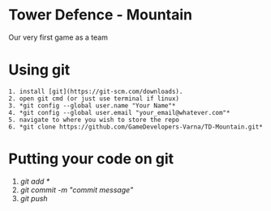 # Tower Defence - Mountain
Our very first game as a team

# Using git
	1. install [git](https://git-scm.com/downloads).
	2. open git cmd (or just use terminal if linux)
	3. *git config --global user.name "Your Name"*
	4. *git config --global user.email "your_email@whatever.com"*
	5. navigate to where you wish to store the repo
	6. *git clone https://github.com/GameDevelopers-Varna/TD-Mountain.git*

# Putting your code on git
  1. _git add *_
  2. *git commit -m "commit message"*
  3. *git push*
